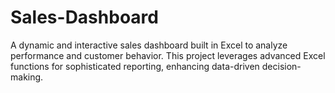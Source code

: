 # Sales-Dashboard
A dynamic and interactive sales dashboard built in Excel to analyze performance and customer behavior. This project leverages advanced Excel functions for sophisticated reporting, enhancing data-driven decision-making.
